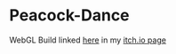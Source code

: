 # Peacock-Dance


WebGL Build linked [here](https://marjangoglani.itch.io/peacock-dance) in my [itch.io page](https://marjangoglani.itch.io/)

